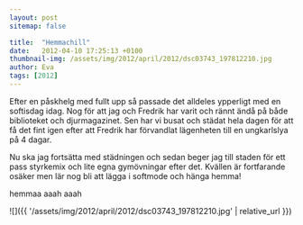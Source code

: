 ```yaml
---
layout: post
sitemap: false

title:  "Hemmachill"
date:   2012-04-10 17:25:13 +0100
thumbnail-img: /assets/img/2012/april/2012/dsc03743_197812210.jpg
author: Eva
tags: [2012]
---
```


Efter en påskhelg med fullt upp så passade det alldeles ypperligt med en softisdag idag. Nog för att jag och Fredrik har varit och rännt ändå på både biblioteket och djurmagazinet. Sen har vi busat och städat hela dagen för att få det fint igen efter att Fredrik har förvandlat lägenheten till en ungkarlslya på 4 dagar.



Nu ska jag fortsätta med städningen och sedan beger jag till staden för ett pass styrkemix och lite egna gymövningar efter det. Kvällen är fortfarande osäker men lär nog bli att lägga i softmode och hänga hemma!
















hemmaa aaah aaah

![]({{ '/assets/img/2012/april/2012/dsc03743_197812210.jpg'  | relative_url }})

